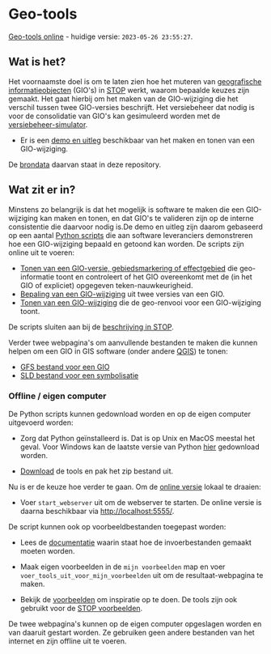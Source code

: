 # Geo-tools

[Geo-tools online](https://geo-tools.vercel.app/) - huidige versie: `2023-05-26 23:55:27`.

## Wat is het?

Het voornaamste doel is om te laten zien hoe het muteren van [geografische informatieobjecten](https://koop.gitlab.io/STOP/voorinzage/standaard-preview-b/gio-intro.html) (GIO's) in [STOP](https://koop.gitlab.io/STOP/voorinzage/standaard-preview-b/) werkt, waarom bepaalde keuzes zijn gemaakt. Het gaat hierbij om het maken van de GIO-wijziging die het verschil tussen twee GIO-versies beschrijft. Het versiebeheer dat nodig is voor de consolidatie van GIO's kan gesimuleerd worden met de [versiebeheer-simulator](https://github.com/STOPwerk/Versiebeheer-simulator/).

- Er is een [demo en uitleg](https://geo-tools.vercel.app/voorbeeld) beschikbaar van het maken en tonen van een GIO-wijziging.

De [brondata](broncode/geo-tools/voorbeelden) daarvan staat in deze repository. 

## Wat zit er in?

Minstens zo belangrijk is dat het mogelijk is software te maken die een GIO-wijziging kan maken en tonen, en dat GIO's te valideren zijn op de interne consistentie die daarvoor nodig is.De demo en uitleg zijn daarom gebaseerd op een aantal [Python scripts](broncode/geo-tools) die aan software leveranciers demonstreren hoe een GIO-wijziging bepaald en getoond kan worden. De scripts zijn online uit te voeren:

- [Tonen van een GIO-versie, gebiedsmarkering of effectgebied](https://geo-tools.vercel.app/toon_geo) die geo-informatie toont en controleert of het GIO overeenkomt met de (in het GIO of expliciet) opgegeven teken-nauwkeurigheid.
- [Bepaling van een GIO-wijziging](https://geo-tools.vercel.app/maak_gio_wijziging) uit twee versies van een GIO.
- [Tonen van een GIO-wijziging](https://geo-tools.vercel.app/toon_gio_wijziging) die de geo-renvooi voor een GIO-wijziging toont.

De scripts sluiten aan bij de [beschrijving in STOP](https://koop.gitlab.io/STOP/voorinzage/standaard-preview-b/404.html).

Verder twee webpagina's om aanvullende bestanden te maken die kunnen helpen om een GIO in GIS software (onder andere [QGIS](https://www.qgis.org/)) te tonen:
- [GFS bestand voor een GIO](https://geo-tools.vercel.app/gfs_maker)
- [SLD bestand voor een symbolisatie](https://geo-tools.vercel.app/sld_maker)

### Offline / eigen computer

De Python scripts kunnen gedownload worden en op de eigen computer uitgevoerd worden:

- Zorg dat Python geïnstalleerd is. Dat is op Unix en MacOS meestal het geval. Voor Windows kan de laatste versie van Python [hier](https://www.python.org/downloads/) gedownload worden.

- [Download](download.zip) de tools en pak het zip bestand uit.

Nu is er de keuze hoe verder te gaan. Om de [online versie](https://geo-tools.vercel.app/) lokaal te draaien:

- Voer `start_webserver` uit om de webserver te starten. De online versie is daarna beschikbaar via [http://localhost:5555/](http://localhost:5555/).

De script kunnen ook op voorbeeldbestanden toegepast worden:

- Lees de [documentatie](../../wiki) waarin staat hoe de invoerbestanden gemaakt moeten worden.

- Maak eigen voorbeelden in de `mijn voorbeelden` map en voer `voer_tools_uit_voor_mijn_voorbeelden` uit om de resultaat-webpagina te maken.

- Bekijk de [voorbeelden](broncode/geo-tools/voorbeelden) om inspiratie op te doen. De tools zijn ook gebruikt voor de [STOP voorbeelden](https://gitlab.com/koop/STOP/voorinzage/standaard-preview-b/-/tree/master/voorbeeldenCoderingen/GIO/GIO-wijziging).

De twee webpagina's kunnen op de eigen computer opgeslagen worden en van daaruit gestart worden. Ze gebruiken geen andere bestanden van het internet en zijn offline uit te voeren.


